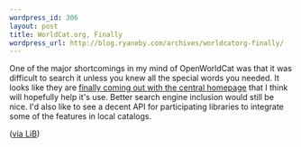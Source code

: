 ```yaml
--- 
wordpress_id: 306
layout: post
title: WorldCat.org, Finally
wordpress_url: http://blog.ryaneby.com/archives/worldcatorg-finally/
---
```

One of the major shortcomings in my mind of OpenWorldCat was that it was difficult to search it unless you knew all the special words you needed. It looks like they are <a href="http://www.oclc.org/worldcat/dotorg/default.htm">finally coming out with the central homepage</a> that I think will hopefully help it's use. Better search engine inclusion would still be nice. I'd also like to see a decent API for participating libraries to integrate some of the features in local catalogs. 

(<a href="http://librarianinblack.typepad.com/librarianinblack/2006/07/coming_in_augus.html">via LiB</a>)
